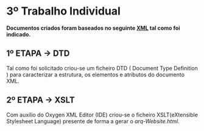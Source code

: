 # 3º Trabalho Individual
**Documentos criados foram baseados no seguinte [XML] tal como foi indicado.**

## 1º ETAPA -> DTD
Tal como foi solicitado criou-se um ficheiro DTD ( Document Type Definition ) para caracterizar a estrutura, os elementos e atributos do documento XML.

## 2º ETAPA -> XSLT
Com auxílio do Oxygen XML Editor (IDE) criou-se o ficheiro XSLT(eXtensible Stylesheet Language) presente de forma a gerar o *arq-Website.html*.

[XML]:http://www4.di.uminho.pt/~jcr/XML/didac/xmldocs/arq.xml
